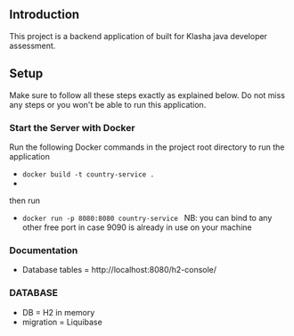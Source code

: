## Introduction

This project is a backend application of built for Klasha java developer assessment.

## Setup

Make sure to follow all these steps exactly as explained below. Do not miss any steps or you won't be able to run this application.

### Start the Server with Docker
Run the following Docker commands in the project root directory to run the application
- `docker build -t country-service . `
-
then run

- `docker run -p 8080:8080 country-service `
  NB: you can bind to any other free port in case 9090 is already in use on your machine


### Documentation
- Database tables = http://localhost:8080/h2-console/

### DATABASE
- DB = H2 in memory
- migration = Liquibase